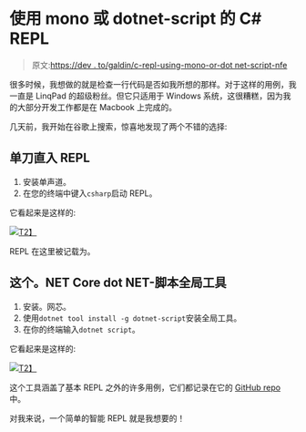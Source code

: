 # 使用 mono 或 dotnet-script 的 C# REPL

> 原文:[https://dev . to/galdin/c-repl-using-mono-or-dot net-script-nfe](https://dev.to/galdin/c-repl-using-mono-or-dotnet-script-nfe)

很多时候，我想做的就是检查一行代码是否如我所想的那样。对于这样的用例，我一直是 LinqPad 的超级粉丝。但它只适用于 Windows 系统，这很糟糕，因为我的大部分开发工作都是在 Macbook 上完成的。

几天前，我开始在谷歌上搜索，惊喜地发现了两个不错的选择:

## [](#the-monotools-csharp-repl)单刀直入 REPL

1.  安装单声道。
2.  在您的终端中键入`csharp`启动 REPL。

它看起来是这样的:

[![](../Images/2e772c377fe1f5c07c53dd80f0096dac.png)T2】](https://res.cloudinary.com/practicaldev/image/fetch/s--1Z7cpOdF--/c_limit%2Cf_auto%2Cfl_progressive%2Cq_auto%2Cw_880/https://gldraphael.com/content/images/2018/10/Screen-Shot-2018-10-13-at-17.13.13.png)

REPL 在这里被记载为。

## [](#the-net-core-dotnetscript-global-tool)这个。NET Core dot NET-脚本全局工具

1.  安装。网芯。
2.  使用`dotnet tool install -g dotnet-script`安装全局工具。
3.  在你的终端输入`dotnet script`。

它看起来是这样的:

[![](../Images/309e50d024160ecfe99ca4cc99cd992d.png)T2】](https://res.cloudinary.com/practicaldev/image/fetch/s--RtgMJx55--/c_limit%2Cf_auto%2Cfl_progressive%2Cq_auto%2Cw_880/https://gldraphael.com/content/images/2018/10/Screen-Shot-2018-10-13-at-17.10.51.png)

这个工具涵盖了基本 REPL 之外的许多用例，它们都记录在它的 [GitHub repo](https://github.com/filipw/dotnet-script) 中。

对我来说，一个简单的智能 REPL 就是我想要的！